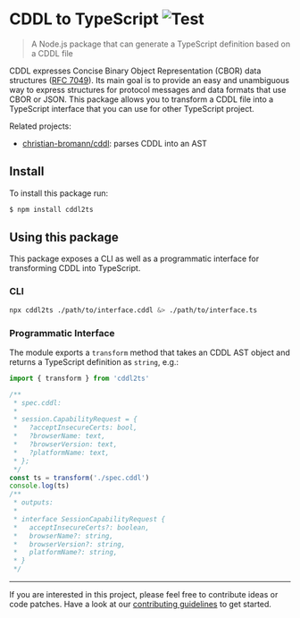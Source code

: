 CDDL to TypeScript ![Test](https://github.com/christian-bromann/cddl/workflows/Test/badge.svg?branch=master)
==================

> A Node.js package that can generate a TypeScript definition based on a CDDL file

CDDL expresses Concise Binary Object Representation (CBOR) data structures ([RFC 7049](https://tools.ietf.org/html/rfc7049)). Its main goal is to provide an easy and unambiguous way to express structures for protocol messages and data formats that use CBOR or JSON. This package allows you to transform a CDDL file into a TypeScript interface that you can use for other TypeScript project.

Related projects:
- [christian-bromann/cddl](https://github.com/christian-bromann/cddl): parses CDDL into an AST

## Install

To install this package run:

```sh
$ npm install cddl2ts
```

## Using this package

This package exposes a CLI as well as a programmatic interface for transforming CDDL into TypeScript.

### CLI

```sh
npx cddl2ts ./path/to/interface.cddl &> ./path/to/interface.ts
```

### Programmatic Interface

The module exports a `transform` method that takes an CDDL AST object and returns a TypeScript definition as `string`, e.g.:

```js
import { transform } from 'cddl2ts'

/**
 * spec.cddl:
 *
 * session.CapabilityRequest = {
 *   ?acceptInsecureCerts: bool,
 *   ?browserName: text,
 *   ?browserVersion: text,
 *   ?platformName: text,
 * };
 */
const ts = transform('./spec.cddl')
console.log(ts)
/**
 * outputs:
 *
 * interface SessionCapabilityRequest {
 *   acceptInsecureCerts?: boolean,
 *   browserName?: string,
 *   browserVersion?: string,
 *   platformName?: string,
 * }
 */
```

---

If you are interested in this project, please feel free to contribute ideas or code patches. Have a look at our [contributing guidelines](https://github.com/christian-bromann/cddl2ts/blob/master/CONTRIBUTING.md) to get started.
